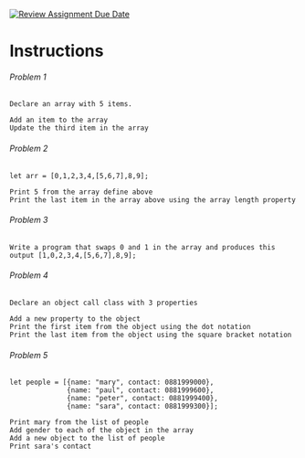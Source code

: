 [![Review Assignment Due Date](https://classroom.github.com/assets/deadline-readme-button-24ddc0f5d75046c5622901739e7c5dd533143b0c8e959d652212380cedb1ea36.svg)](https://classroom.github.com/a/1yxzCt4z)
# Instructions
###### Problem 1
    Declare an array with 5 items.
    
    Add an item to the array
    Update the third item in the array

###### Problem 2
    let arr = [0,1,2,3,4,[5,6,7],8,9];
    
    Print 5 from the array define above
    Print the last item in the array above using the array length property

###### Problem 3
    Write a program that swaps 0 and 1 in the array and produces this output [1,0,2,3,4,[5,6,7],8,9];
    
###### Problem 4
    Declare an object call class with 3 properties
    
    Add a new property to the object
    Print the first item from the object using the dot notation
    Print the last item from the object using the square bracket notation

###### Problem 5
    let people = [{name: "mary", contact: 0881999000},
                  {name: "paul", contact: 0881999600},
                  {name: "peter", contact: 0881999400},
                  {name: "sara", contact: 0881999300}];
                  
    Print mary from the list of people 
    Add gender to each of the object in the array
    Add a new object to the list of people
    Print sara's contact
